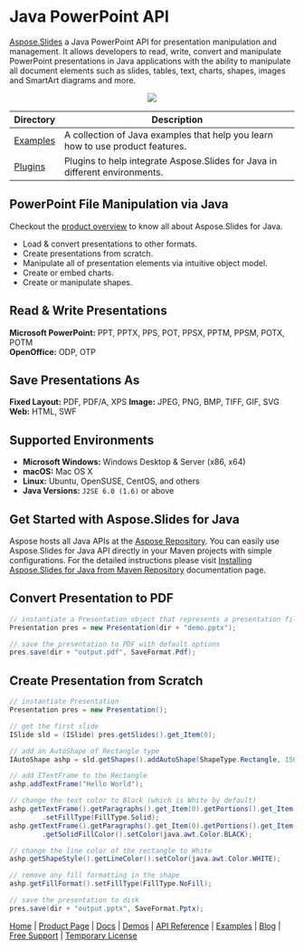# Java PowerPoint API

[Aspose.Slides](https://products.aspose.com/slides/java) a Java PowerPoint API for presentation manipulation and management. It allows developers to read, write, convert and manipulate PowerPoint presentations in Java applications with the ability to manipulate all document elements such as slides, tables, text, charts, shapes, images and SmartArt diagrams and more.

<p align="center">

  <a title="Download complete Aspose.Slides for Java source code" href="https://github.com/asposeslides/Aspose_Slides_Java/archive/master.zip">
	<img src="https://raw.github.com/AsposeExamples/java-examples-dashboard/master/images/downloadZip-Button-Large.png" />
  </a>
</p>

Directory | Description
--------- | -----------
[Examples](https://github.com/asposeslides/Aspose_Slides_Java/tree/master/Examples)  | A collection of Java examples that help you learn how to use product features.
[Plugins](plugins)  | Plugins to help integrate Aspose.Slides for Java in different environments.


## PowerPoint File Manipulation via Java

Checkout the [product overview](https://docs.aspose.com/slides/java/product-overview/) to know all about Aspose.Slides for Java. 

- Load & convert presentations to other formats.
- Create presentations from scratch. 
- Manipulate all of presentation elements via intuitive object model.
- Create or embed charts.
- Create or manipulate shapes.

## Read & Write Presentations

**Microsoft PowerPoint:** PPT, PPTX, PPS, POT, PPSX, PPTM, PPSM, POTX, POTM\
**OpenOffice:** ODP, OTP

## Save Presentations As

**Fixed Layout:** PDF, PDF/A, XPS
**Image:** JPEG, PNG, BMP, TIFF, GIF, SVG
**Web:** HTML, SWF

## Supported Environments

- **Microsoft Windows:** Windows Desktop & Server (x86, x64)
- **macOS:** Mac OS X
- **Linux:** Ubuntu, OpenSUSE, CentOS, and others
- **Java Versions:** `J2SE 6.0 (1.6)` or above

## Get Started with Aspose.Slides for Java

Aspose hosts all Java APIs at the [Aspose Repository](https://repository.aspose.com/webapp/#/artifacts/browse/tree/General/repo/com/aspose/aspose-slides). You can easily use Aspose.Slides for Java API directly in your Maven projects with simple configurations. For the detailed instructions please visit [Installing Aspose.Slides for Java from Maven Repository](https://docs.aspose.com/slides/java/installation/) documentation page.

## Convert Presentation to PDF

```java
// instantiate a Presentation object that represents a presentation file
Presentation pres = new Presentation(dir + "demo.pptx");

// save the presentation to PDF with default options
pres.save(dir + "output.pdf", SaveFormat.Pdf);
```

## Create Presentation from Scratch

```java
// instantiate Presentation
Presentation pres = new Presentation();

// get the first slide
ISlide sld = (ISlide) pres.getSlides().get_Item(0);

// add an AutoShape of Rectangle type
IAutoShape ashp = sld.getShapes().addAutoShape(ShapeType.Rectangle, 150, 75, 150, 50);

// add ITextFrame to the Rectangle
ashp.addTextFrame("Hello World");

// change the text color to Black (which is White by default)
ashp.getTextFrame().getParagraphs().get_Item(0).getPortions().get_Item(0).getPortionFormat().getFillFormat()
		.setFillType(FillType.Solid);
ashp.getTextFrame().getParagraphs().get_Item(0).getPortions().get_Item(0).getPortionFormat().getFillFormat()
		.getSolidFillColor().setColor(java.awt.Color.BLACK);

// change the line color of the rectangle to White
ashp.getShapeStyle().getLineColor().setColor(java.awt.Color.WHITE);

// remove any fill formatting in the shape
ashp.getFillFormat().setFillType(FillType.NoFill);

// save the presentation to disk
pres.save(dir + "output.pptx", SaveFormat.Pptx);
```

[Home](https://www.aspose.com/) | [Product Page](https://products.aspose.com/slides/java) | [Docs](https://docs.aspose.com/slides/java/) | [Demos](https://products.aspose.app/slides/family) | [API Reference](https://apireference.aspose.com/java/slides) | [Examples](https://github.com/aspose-slides/Aspose.Slides-for-Java) | [Blog](https://blog.aspose.com/category/slides/) | [Free Support](https://forum.aspose.com/c/slides) | [Temporary License](https://purchase.aspose.com/temporary-license)
